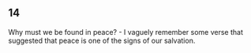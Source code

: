 ## 14
Why must we be found in peace? - I vaguely remember some verse that suggested that peace is one of the signs of our salvation.